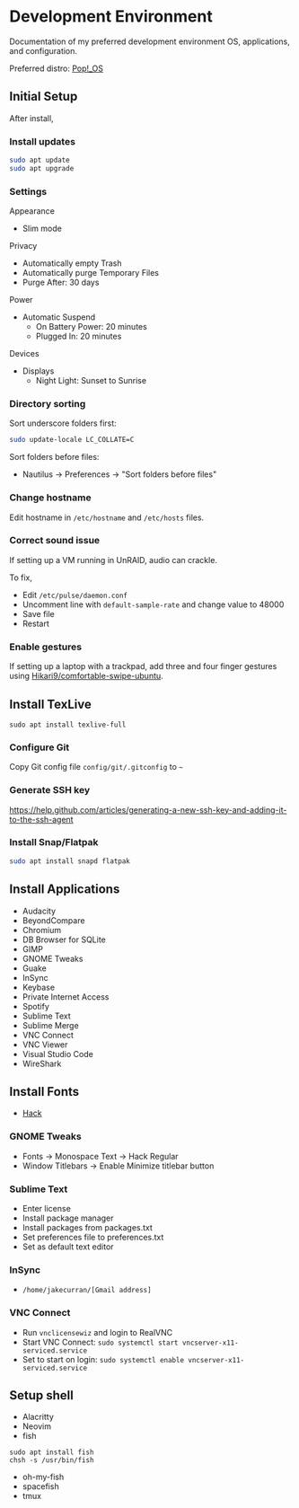 # Development Environment

Documentation of my preferred development environment OS, applications, and configuration.

Preferred distro: [Pop!\_OS](https://system76.com/pop)

## Initial Setup

After install,

### Install updates

```bash
sudo apt update
sudo apt upgrade
```

### Settings

Appearance
- Slim mode

Privacy
- Automatically empty Trash
- Automatically purge Temporary Files
- Purge After: 30 days

Power
- Automatic Suspend
  - On Battery Power: 20 minutes
  - Plugged In: 20 minutes

Devices
- Displays
  - Night Light: Sunset to Sunrise

### Directory sorting

Sort underscore folders first:

```bash
sudo update-locale LC_COLLATE=C
```

Sort folders before files:
- Nautilus -> Preferences -> "Sort folders before files"

### Change hostname

Edit hostname in `/etc/hostname` and `/etc/hosts` files.

### Correct sound issue

If setting up a VM running in UnRAID, audio can crackle.

To fix,

- Edit `/etc/pulse/daemon.conf`
- Uncomment line with `default-sample-rate` and change value to 48000
- Save file
- Restart

### Enable gestures

If setting up a laptop with a trackpad, add three and four finger gestures using [Hikari9/comfortable-swipe-ubuntu](https://github.com/Hikari9/comfortable-swipe-ubuntu).

## Install TexLive

```
sudo apt install texlive-full
```

### Configure Git

Copy Git config file `config/git/.gitconfig` to `~`

### Generate SSH key

https://help.github.com/articles/generating-a-new-ssh-key-and-adding-it-to-the-ssh-agent

### Install Snap/Flatpak

```bash
sudo apt install snapd flatpak
```

## Install Applications

- Audacity
- BeyondCompare
- Chromium
- DB Browser for SQLite
- GIMP
- GNOME Tweaks
- Guake
- InSync
- Keybase
- Private Internet Access
- Spotify
- Sublime Text
- Sublime Merge
- VNC Connect
- VNC Viewer
- Visual Studio Code
- WireShark

## Install Fonts

- [Hack](https://github.com/ryanoasis/nerd-fonts/tree/master/patched-fonts/Hack)

### GNOME Tweaks

- Fonts -> Monospace Text -> Hack Regular
- Window Titlebars -> Enable Minimize titlebar button

### Sublime Text

- Enter license
- Install package manager
- Install packages from packages.txt
- Set preferences file to preferences.txt
- Set as default text editor

### InSync

- `/home/jakecurran/[Gmail address]`

### VNC Connect

- Run `vnclicensewiz` and login to RealVNC
- Start VNC Connect: `sudo systemctl start vncserver-x11-serviced.service`
- Set to start on login: `sudo systemctl enable vncserver-x11-serviced.service`

## Setup shell

- Alacritty
- Neovim
- fish

```fish
sudo apt install fish
chsh -s /usr/bin/fish
```

- oh-my-fish
- spacefish
- tmux
